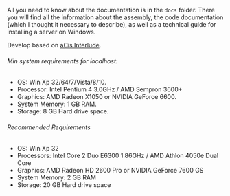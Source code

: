 All you need to know about the documentation is in the ```docs``` folder. There you will find all the information about the assembly, the code documentation (which I thought it necessary to describe), as well as a technical guide for installing a server on Windows.

Develop based on [aCis Interlude](https://acis.i-live.eu/index.php).

###### Min system requirements for localhost:
* OS: Win Xp 32/64/7/Vista/8/10.
* Processor: Intel Pentium 4 3.0GHz / AMD Sempron 3600+
* Graphics: AMD Radeon X1050 or NVIDIA GeForce 6600.
* System Memory: 1 GB RAM.
* Storage: 8 GB Hard drive space.

###### Recommended Requirements
* OS: Win Xp 32
* Processors: Intel Core 2 Duo E6300 1.86GHz / AMD Athlon 4050e Dual Core
* Graphics: AMD Radeon HD 2600 Pro or NVIDIA GeForce 7600 GS
* System Memory: 2 GB RAM
* Storage: 20 GB Hard drive space